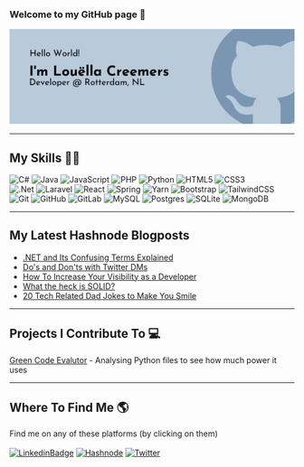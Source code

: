 ### Welcome to my GitHub page 👋

<img src="https://raw.githubusercontent.com/LouellaCreemers/LouellaCreemers/main/banner-github-louellacreemers-dark.png" alt="Banner stating Hello World! I'm Louella Creemers, Developer at Rotterdam, The Netherlands">

----

## My Skills :woman_technologist:
![C#](https://img.shields.io/badge/c%23-%23239120.svg?style=for-the-badge&logo=c-sharp&logoColor=white)
![Java](https://img.shields.io/badge/java-%23ED8B00.svg?style=for-the-badge&logo=java&logoColor=white)
![JavaScript](https://img.shields.io/badge/javascript-%23323330.svg?style=for-the-badge&logo=javascript&logoColor=%23F7DF1E)
![PHP](https://img.shields.io/badge/php-%23777BB4.svg?style=for-the-badge&logo=php&logoColor=white)
![Python](https://img.shields.io/badge/python-3670A0?style=for-the-badge&logo=python&logoColor=ffdd54)
![HTML5](https://img.shields.io/badge/html5-%23E34F26.svg?style=for-the-badge&logo=html5&logoColor=white)
![CSS3](https://img.shields.io/badge/css3-%231572B6.svg?style=for-the-badge&logo=css3&logoColor=white)
<br>
![.Net](https://img.shields.io/badge/.NET-5C2D91?style=for-the-badge&logo=.net&logoColor=white)
![Laravel](https://img.shields.io/badge/laravel-%23FF2D20.svg?style=for-the-badge&logo=laravel&logoColor=white)
![React](https://img.shields.io/badge/react-%2320232a.svg?style=for-the-badge&logo=react&logoColor=%2361DAFB)
![Spring](https://img.shields.io/badge/spring-%236DB33F.svg?style=for-the-badge&logo=spring&logoColor=white)
![Yarn](https://img.shields.io/badge/yarn-%232C8EBB.svg?style=for-the-badge&logo=yarn&logoColor=white)
![Bootstrap](https://img.shields.io/badge/bootstrap-%23563D7C.svg?style=for-the-badge&logo=bootstrap&logoColor=white)
![TailwindCSS](https://img.shields.io/badge/tailwindcss-%2338B2AC.svg?style=for-the-badge&logo=tailwind-css&logoColor=white)
<br>
![Git](https://img.shields.io/badge/git-%23F05033.svg?style=for-the-badge&logo=git&logoColor=white)
![GitHub](https://img.shields.io/badge/github-%23121011.svg?style=for-the-badge&logo=github&logoColor=white)
![GitLab](https://img.shields.io/badge/gitlab-%23181717.svg?style=for-the-badge&logo=gitlab&logoColor=white)
![MySQL](https://img.shields.io/badge/mysql-%2300f.svg?style=for-the-badge&logo=mysql&logoColor=white)
![Postgres](https://img.shields.io/badge/postgres-%23316192.svg?style=for-the-badge&logo=postgresql&logoColor=white)
![SQLite](https://img.shields.io/badge/sqlite-%2307405e.svg?style=for-the-badge&logo=sqlite&logoColor=white)
![MongoDB](https://img.shields.io/badge/MongoDB-%234ea94b.svg?style=for-the-badge&logo=mongodb&logoColor=white)

---

## My Latest Hashnode Blogposts
 <!-- BLOG-POST-LIST:START -->
- [.NET and Its Confusing Terms Explained](https://lovelacecoding.hashnode.dev/net-and-its-confusing-terms-explained)
- [Do&#39;s and Don&#39;ts with Twitter DMs](https://lovelacecoding.hashnode.dev/dos-and-donts-with-twitter-dms)
- [How To Increase Your Visibility as a Developer](https://lovelacecoding.hashnode.dev/how-to-increase-your-visibility-as-a-developer)
- [What the heck is SOLID?](https://lovelacecoding.hashnode.dev/what-the-heck-is-solid)
- [20 Tech Related Dad Jokes to Make You Smile](https://lovelacecoding.hashnode.dev/20-tech-related-dad-jokes-to-make-you-smile)
<!-- BLOG-POST-LIST:END -->
 
---

## Projects I Contribute To :computer:
[Green Code Evalutor](https://github.com/green-code-evaluator/green-code-evaluator) - Analysing Python files to see how much power it uses

---

## Where To Find Me :earth_americas:
Find me on any of these platforms (by clicking on them) <br><br>
[![LinkedinBadge](https://img.shields.io/badge/linkedin-%230077B5.svg?style=for-the-badge&logo=linkedin&logoColor=white)](https://linkedin.com/in/loudev)
[![Hashnode](https://img.shields.io/badge/Hashnode-2962FF?style=for-the-badge&logo=hashnode&logoColor=white)](https://hashnode.com/@lovelacecoding) 
[![Twitter](https://img.shields.io/twitter/follow/lovelacecoding?logo=twitter&style=for-the-badge)](https://twitter.com/lovelacecoding)


